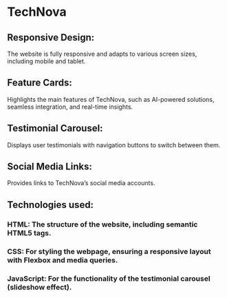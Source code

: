 # TechNova

## Responsive Design: 
The website is fully responsive and adapts to various screen sizes, including mobile and tablet.

## Feature Cards: 
Highlights the main features of TechNova, such as AI-powered solutions, seamless integration, and real-time insights.

## Testimonial Carousel: 
Displays user testimonials with navigation buttons to switch between them.

## Social Media Links:
Provides links to TechNova’s social media accounts.

## Technologies used:
### HTML: The structure of the website, including semantic HTML5 tags.
### CSS: For styling the webpage, ensuring a responsive layout with Flexbox and media queries.
### JavaScript: For the functionality of the testimonial carousel (slideshow effect).
